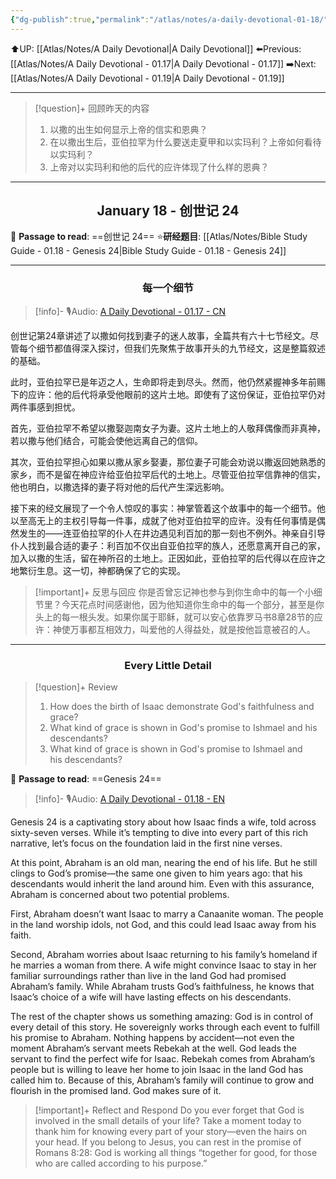 ```yaml
---
{"dg-publish":true,"permalink":"/atlas/notes/a-daily-devotional-01-18/"}
---
```


 ⬆️UP: [[Atlas/Notes/A Daily Devotional\|A Daily Devotional]]
⬅️Previous: [[Atlas/Notes/A Daily Devotional - 01.17\|A Daily Devotional - 01.17]]
➡️Next: [[Atlas/Notes/A Daily Devotional - 01.19\|A Daily Devotional - 01.19]]

---

> [!question]+ 回顾昨天的内容
> 1.  以撒的出生如何显示上帝的信实和恩典？  
> 2. 在以撒出生后，亚伯拉罕为什么要送走夏甲和以实玛利？上帝如何看待以实玛利？  
> 3. 上帝对以实玛利和他的后代的应许体现了什么样的恩典？

---
## <center>January 18 - 创世记 24</center>

📖 **Passage to read**: ==创世记 24==
⭐**研经题目**: [[Atlas/Notes/Bible Study Guide - 01.18 - Genesis 24\|Bible Study Guide - 01.18 - Genesis 24]]

---
### <center>每一个细节</center>

> [!info]- 🎙️Audio: [A Daily Devotional - 01.17 - CN]()

创世记第24章讲述了以撒如何找到妻子的迷人故事，全篇共有六十七节经文。尽管每个细节都值得深入探讨，但我们先聚焦于故事开头的九节经文，这是整篇叙述的基础。  

此时，亚伯拉罕已是年迈之人，生命即将走到尽头。然而，他仍然紧握神多年前赐下的应许：他的后代将承受他眼前的这片土地。即使有了这份保证，亚伯拉罕仍对两件事感到担忧。  

首先，亚伯拉罕不希望以撒娶迦南女子为妻。这片土地上的人敬拜偶像而非真神，若以撒与他们结合，可能会使他远离自己的信仰。  

其次，亚伯拉罕担心如果以撒从家乡娶妻，那位妻子可能会劝说以撒返回她熟悉的家乡，而不是留在神应许给亚伯拉罕后代的土地上。尽管亚伯拉罕信靠神的信实，他也明白，以撒选择的妻子将对他的后代产生深远影响。  

接下来的经文展现了一个令人惊叹的事实：神掌管着这个故事中的每一个细节。他以至高无上的主权引导每一件事，成就了他对亚伯拉罕的应许。没有任何事情是偶然发生的——连亚伯拉罕的仆人在井边遇见利百加的那一刻也不例外。神亲自引导仆人找到最合适的妻子：利百加不仅出自亚伯拉罕的族人，还愿意离开自己的家，加入以撒的生活，留在神所召的土地上。正因如此，亚伯拉罕的后代得以在应许之地繁衍生息。这一切，神都确保了它的实现。  

> [!important]+ 反思与回应
> 你是否曾忘记神也参与到你生命中的每一个小细节里？今天花点时间感谢他，因为他知道你生命中的每一个部分，甚至是你头上的每一根头发。如果你属于耶稣，就可以安心依靠罗马书8章28节的应许：神使万事都互相效力，叫爱他的人得益处，就是按他旨意被召的人。


---
### <center>Every Little Detail</center>

> [!question]+ Review
> 1. How does the birth of Isaac demonstrate God's faithfulness and grace?
> 2. What kind of grace is shown in God's promise to Ishmael and his descendants?
> 3. What kind of grace is shown in God's promise to Ishmael and his descendants?

📖 **Passage to read**: ==Genesis 24==

> [!info]- 🎙️Audio: [A Daily Devotional - 01.18 - EN]()


Genesis 24 is a captivating story about how Isaac finds a wife, told across sixty-seven verses. While it’s tempting to dive into every part of this rich narrative, let’s focus on the foundation laid in the first nine verses.  

At this point, Abraham is an old man, nearing the end of his life. But he still clings to God’s promise—the same one given to him years ago: that his descendants would inherit the land around him. Even with this assurance, Abraham is concerned about two potential problems.  

First, Abraham doesn’t want Isaac to marry a Canaanite woman. The people in the land worship idols, not God, and this could lead Isaac away from his faith.  

Second, Abraham worries about Isaac returning to his family’s homeland if he marries a woman from there. A wife might convince Isaac to stay in her familiar surroundings rather than live in the land God had promised Abraham’s family. While Abraham trusts God’s faithfulness, he knows that Isaac’s choice of a wife will have lasting effects on his descendants.  

The rest of the chapter shows us something amazing: God is in control of every detail of this story. He sovereignly works through each event to fulfill his promise to Abraham. Nothing happens by accident—not even the moment Abraham’s servant meets Rebekah at the well. God leads the servant to find the perfect wife for Isaac. Rebekah comes from Abraham’s people but is willing to leave her home to join Isaac in the land God has called him to. Because of this, Abraham’s family will continue to grow and flourish in the promised land. God makes sure of it.  

> [!important]+ Reflect and Respond
Do you ever forget that God is involved in the small details of your life? Take a moment today to thank him for knowing every part of your story—even the hairs on your head. If you belong to Jesus, you can rest in the promise of Romans 8:28: God is working all things “together for good, for those who are called according to his purpose.”




